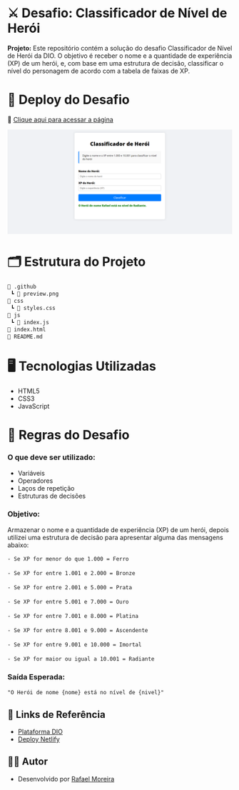 # ⚔️ Desafio: Classificador de Nível de Herói
**Projeto:** Este repositório contém a solução do desafio Classificador de Nível de Herói da DIO. O objetivo é receber o nome e a quantidade de experiência (XP) de um herói, e, com base em uma estrutura de decisão, classificar o nível do personagem de acordo com a tabela de faixas de XP.

# 🎯 Deploy do Desafio
🔗 [Clique aqui para acessar a página](https://nivel-heroi-dio.netlify.app/)

![Preview da Página](.github/preview.png)

# 🗂️ Estrutura do Projeto

```
📁 .github
 ┗ 📄 preview.png              
📁 css
 ┗ 📄 styles.css
📁 js
 ┗ 📄 index.js
📄 index.html                 
📄 README.md   
```
# 🖥️ Tecnologias Utilizadas
- HTML5
- CSS3
- JavaScript

# 📌 Regras do Desafio
### O que deve ser utilizado:

- Variáveis
- Operadores
- Laços de repetição
- Estruturas de decisões

### Objetivo:

Armazenar o nome e a quantidade de experiência (XP) de um herói, depois utilizei uma estrutura de decisão para apresentar alguma das mensagens abaixo:

```
- Se XP for menor do que 1.000 = Ferro

- Se XP for entre 1.001 e 2.000 = Bronze

- Se XP for entre 2.001 e 5.000 = Prata

- Se XP for entre 5.001 e 7.000 = Ouro

- Se XP for entre 7.001 e 8.000 = Platina

- Se XP for entre 8.001 e 9.000 = Ascendente

- Se XP for entre 9.001 e 10.000 = Imortal

- Se XP for maior ou igual a 10.001 = Radiante
```
### Saída Esperada:
```
"O Herói de nome {nome} está no nível de {nivel}"
```

## 🔗 Links de Referência

- [Plataforma DIO](https://web.dio.me/)
- [Deploy Netlify](https://nivel-heroi-dio.netlify.app/)

## 👨‍💻 Autor

- Desenvolvido por [Rafael Moreira](https://github.com/RafaeltiMoreira)